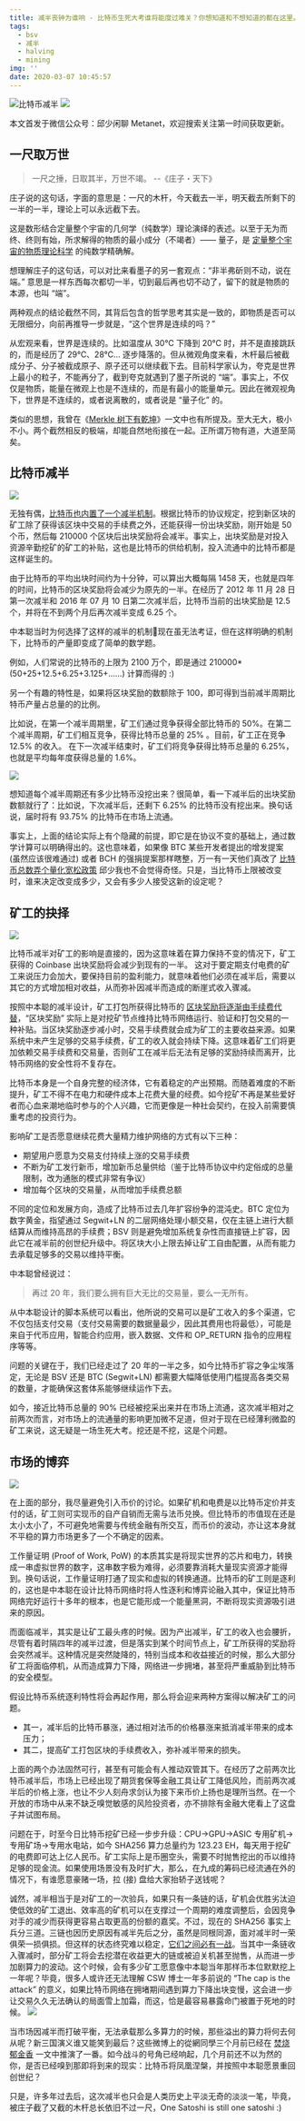 ```yaml
---
title: 减半丧钟为谁响 - 比特币生死大考谁将能度过难关？你想知道和不想知道的都在这里。
tags:
  - bsv
  - 减半
  - halving
  - mining
img: ''
date: 2020-03-07 10:45:57
---
```


![比特币减半](https://osch.oss-cn-shanghai.aliyuncs.com/blogPicture/1538546719829.png)
![](https://imgkr.cn-bj.ufileos.com/714a9aaf-8719-40e1-b72f-7fe1edd36a22.png)

本文首发于微信公众号：邱少闲聊 Metanet，欢迎搜索关注第一时间获取更新。

## 一尺取万世

> 一尺之捶，日取其半，万世不竭。 --《庄子・天下》

庄子说的这句话，字面的意思是：一尺的木杆，今天截去一半，明天截去所剩下的一半的一半，理论上可以永远截下去。

这是数形结合定量整个宇宙的几何学（纯数学）理论演绎的表述。以至于无为而终、终则有始，所求解得的物质的最小成分（不竭者）—— 量子，是 [定量整个宇宙的物质理论科学](https://zhuanlan.zhihu.com/p/46871012 "定量整个宇宙的物质理论科学") 的纯数学精确解。

想理解庄子的这句话，可以对比来看墨子的另一套观点：“非半弗斫则不动，说在端。” 意思是一样东西每次都切一半，切到最后再也切不动了，留下的就是物质的本源，也叫 “端”。

两种观点的结论截然不同，其背后包含的哲学思考其实是一致的，即物质是否可以无限细分，向前再推导一步就是，“这个世界是连续的吗？”

从宏观来看，世界是连续的。比如温度从 30℃ 下降到 20℃ 时，并不是直接跳跃的，而是经历了 29℃、28℃... 逐步降落的。但从微观角度来看，木杆最后被截成分子、分子被截成原子、原子还可以继续截下去。目前科学家认为，夸克是世界上最小的粒子，不能再分了，截到夸克就遇到了墨子所说的 “端”。事实上，不仅仅是物质，能量在微观上也是不连续的，而是有最小的能量单元。因此在微观视角下，世界是不连续的，或者说离散的，或者说是 “量子化” 的。

类似的思想，我曾在《[Merkle 树下有乾坤](https://mp.weixin.qq.com/s/LSUQy-DpESp_yVpp88gR5w "邱少闲聊 Metanet: Merkle 树下有乾坤")》一文中也有所提及。至大无大，极小不小。两个截然相反的极端，却能自然地衔接在一起。正所谓万物有道，大道至简矣。

## 比特币减半

![](https://imgkr.cn-bj.ufileos.com/4d88fd68-ab0e-4618-852c-7cd5b59f2104.png)

无独有偶，[比特币也内置了一个减半机制](https://metanet.press/chapter-economics/halving.html "比特币复生计划：减半机制")。根据比特币的协议规定，挖到新区块的矿工除了获得该区块中交易的手续费之外，还能获得一份出块奖励，刚开始是 50 个币，然后每 210000 个区块后出块奖励将会减半。事实上，出块奖励是对投入资源辛勤挖矿的矿工的补贴，这也是比特币的供给机制，投入流通中的比特币都是这样诞生的。

由于比特币的平均出块时间约为十分钟，可以算出大概每隔 1458 天，也就是四年的时间，比特币的区块奖励将会减少为原先的一半。在经历了 2012 年 11 月 28 日第一次减半和 2016 年 07 月 10 日第二次减半后，比特币当前的出块奖励是 12.5 个，并将在不到两个月后再次减半变成 6.25 个。

中本聪当时为何选择了这样的减半的机制现在虽无法考证，但在这样明确的机制下，比特币的产量即变成了简单的数学题。

例如，人们常说的比特币的上限为 2100 万个，即是通过 210000*(50+25+12.5+6.25+3.125+……) 计算而得的 :)

另一个有趣的特性是，如果将区块奖励的数额除于 100，即可得到当前减半周期比特币产量占总量的的比例。

比如说，在第一个减半周期里，矿工们通过竞争获得全部比特币的 50%。在第二个减半周期，矿工们相互竞争，获得比特币总量的 25% 。目前，矿工正在竞争 12.5% 的收入。 在下一次减半结束时，矿工们将竞争获得比特币总量的 6.25%，也就是平均每年度获得总量的 1.6%。

![](https://imgkr.cn-bj.ufileos.com/a8ee29e4-0535-4937-8922-1a7694305b4e.png)

想知道每个减半周期还有多少比特币没挖出来？很简单，看一下减半后的出块奖励数额就行了：比如说，下次减半后，还剩下 6.25% 的比特币没有挖出来。换句话说，届时将有 93.75% 的比特币在市场上流通。

事实上，上面的结论实际上有个隐藏的前提，即它是在协议不变的基础上，通过数学计算可以明确得出的。这也意味着，如果像 BTC 某些开发者提出的增发提案 (虽然应该很难通过) 或者 BCH 的强捐提案那样瞎整，万一有一天他们真改了 [比特币总数弄个量化宽松政策](https://www.wanbizu.com/jingyan/20200225212056.html "2100 万比特币限制：通货膨胀是禁忌吗？") 邱少我也不会觉得奇怪。只是，当比特币上限被改变时，谁来决定改变成多少，又会有多少人接受这新的设定呢？

## 矿工的抉择

![](https://imgkr.cn-bj.ufileos.com/0e3607cc-e05f-40dc-afa1-03dc5eda0508.png)

比特币减半对矿工的影响是直接的，因为这意味着在算力保持不变的情况下，矿工获得的 Coinbase 出块奖励将会减少到现有的一半。
这对于要定期支付电费的矿工来说压力会加大，要保持目前的盈利能力，就意味着他们必须在减半后，需要以其它的方式增加相对收益，从而弥补因减半而造成的断崖式收入骤减。

按照中本聪的减半设计，矿工打包所获得比特币的 [区块奖励将逐渐由手续费代替](http://metanet.press/chapter-economics/fees.html "比特币重生计划：手续费与流通")，“区块奖励” 实际上是对挖矿节点维持比特币网络运行、验证和打包交易的一种补贴。当区块奖励逐步减小时，交易手续费就会成为矿工的主要收益来源。如果系统中未产生足够的交易手续费，矿工的收入就会持续下降。这意味着矿工们将更加依赖交易手续费和交易量，否则矿工在减半后无法有足够的奖励持续而离开，比特币网络的安全性将不复存在。

比特币本身是一个自身完整的经济体，它有着稳定的产出预期。而随着难度的不断提升，矿工不得不在电力和硬件成本上花费大量的经费。如今挖矿不再是某些爱好者而心血来潮地临时参与的个人兴趣，它而更像是一种社会契约，在投入前需要慎重考虑的投资行为。

影响矿工是否愿意继续花费大量精力维护网络的方式有以下三种：

* 期望用户愿意为交易支付持续上涨的交易手续费
* 不断为矿工发行新币，增加新币总量供给（鉴于比特币协议中约定俗成的总量限制，改为通胀的模式非常有争议）
* 增加每个区块的交易量，从而增加手续费总额

不同的定位和发展方向，造成了比特币过去几年扩容纷争的混沌史。BTC 定位为数字黄金，指望通过 Segwit+LN 的二层网络处理小额交易，仅在主链上进行大额结算从而维持高昂的手续费；BSV 则是避免增加系统复杂性而直接链上扩容，因此它在减半前的创世纪升级中。将区块大小上限去掉让矿工自由配置，从而有能力去承载足够多的交易以维持平衡。

中本聪曾经说过：

> 再过 20 年，我们要么拥有巨大无比的交易量，要么一无所有。

从中本聪设计的脚本系统可以看出，他所说的交易可以是矿工收入的多个渠道，它不仅包括支付交易（支付交易需要的数据量最少，因此其费用也将最低），可能是来自于代币应用，智能合约应用，嵌入数据、文件和 OP_RETURN 指令的应用程序等等。

问题的关键在于，我们已经走过了 20 年的一半之多，如今比特币扩容之争尘埃落定，无论是 BSV 还是 BTC (Segwit+LN) 都需要大幅降低使用门槛提高各类交易的数量，才能确保这套体系能够继续运作下去。

如今，接近比特币总量的 90% 已经被挖采出来并在市场上流通，这次减半相对之前两次而言，对市场上的流通量的影响更加微不足道，但对于现在已经薄利微盈的矿工来说，这无疑是一场生死大考。挖还是不挖，这是个问题。

## 市场的博弈

![](https://imgkr.cn-bj.ufileos.com/01c7e66c-ffbb-4b4e-9862-0e481c54854d.jpg)

在上面的部分，我尽量避免引入币价的讨论。如果矿机和电费是以比特币定价并支付的话，矿工则可实现币的自产自销而无需与法币兑换。但比特币的市值现在还是太小太小了，不可避免地需要与传统金融有所交互，而币价的波动，亦让这本身就不平稳的算力市场更多了一个不确定的因素。

工作量证明 (Proof of Work, PoW) 的本质其实是将现实世界的芯片和电力，转换成一串虚拟世界的数字，这串数字极为难得，必须要靠消耗大量现实资源才能得到。换句话说，工作量证明打通了现实和虚拟的转换通道。比特币的矿工则是逐利的，这也是中本聪在设计比特币网络时将人性逐利和博弈论融入其中，保证比特币网络完好运行十多年的根本，也是它能形成一个能量黑洞，不断将现实资源吸引进来的原因。

而面临减半，其实是让矿工最头疼的时候。因为产出减半，矿工的收入也会腰折，尽管有着时隔四年的减半过渡，但是落实到某个时间节点上，矿工所获得的奖励将会突然减半。这种情况是突然陡降的，特别当成本和收益接近的时候，那么大部分矿工将面临停机，从而造成算力下降，网络进一步拥堵，甚至将严重威胁到比特币的安全模型。

假设比特币系统逐利特性将会再起作用，那么将会迎来两种方案得以解决矿工的问题。

* 其一，减半后的比特币暴涨，通过相对法币的价格暴涨来抵消减半带来的成本压力；
* 其二，提高矿工打包区块的手续费收入，弥补减半带来的损失。

上面的两个办法固然可行，甚至有可能会有人推动双管其下。在经历了之前两次比特币减半后，市场上已经出现了期货套保等金融工具让矿工降低风险，而前两次减半后的价格上涨，也让不少人刻舟求剑认为接下来币价上扬也是理所当然。在一个开放的市场中从来不缺乏嗅觉敏感的风险投资者，亦不排除有金融大佬看上了这盘子并试图布局。

问题在于，时至今日比特币挖矿已经一步步升级：CPU→GPU→ASIC 专用矿机→专用矿场→专用水电站，如今 SHA256 算力总量约为 123.23 EH，每天用于挖矿的电费即可达上亿人民币。矿工实际上是币圈空头，需要不时抛售挖出的币以维持足够的现金流。如果使用场景没有及时扩大，那么，在九成的筹码已经流通在外的情况下，有谁愿意豪赌一场，拉 (接) 盘给大家抬轿子送钱呢？

诚然，减半相当于是对矿工的一次验兵，如果只有一条链的话，矿机会优胜劣汰迫使低效的矿工退出、效率高的矿机可以在支撑过一个周期的难度调整后，会因竞争对手的减少而获得更容易占取更高的份额的嘉奖。不过，现在的 SHA256 事实上兵分三道。三链也因历史原因有减半先后之分，虽然是同根同源，面对减半时一荣俱荣一损俱损。但这样的状态终究难以稳定，[它们之间必有一战](https://zhuanlan.zhihu.com/p/110680251 "同根生何煎太急 - 比特王国三年内战最终将鹿死谁手")。当其中一条链收入骤减时，部分矿工将会去挖潜在收益更大的链或被迫关机甚至抛售，从而进一步加剧算力的波动。这个时候，会有多少矿工愿意像中本聪当年那样币本位默默挖上一年呢？毕竟，很多人或许还无法理解 CSW 博士一年多前说的 “The cap is the attack” 的意义，如果比特币网络在拥堵期间遇到算力下降出块变慢，这会进一步让交易久久无法确认的局面雪上加霜，而这，恰是最容易暴露命门被置于死地的时候。
![](https://imgkr.cn-bj.ufileos.com/35c4a37c-a8f2-4913-846c-f68bbbb539a7.png)


当市场因减半而打破平衡，无法承载那么多算力的时候，那些溢出的算力将何去何从呢？新三国演义谁又能笑到最后？这些微博上的從網同學三个月前已经在 [焚烧郁金香](https://weibo.com/ttarticle/p/show?id=2309404447147033493641 "從網同學：焚烧郁金香") 一文中推演了一番。如今战斗的号角已经响起，几个月前还不以为然的你，是否已经嗅到那即将到来的现实：比特币将凤凰涅槃，并按照中本聪愿景重回创世纪？

只是，许多年过去后，这次减半也只会是人类历史上平淡无奇的淡淡一笔，毕竟，被庄子截了又截的木杆总长依旧不过一尺，One Satoshi is still one satoshi :)
